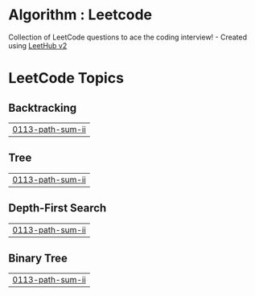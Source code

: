 # Algorithm : Leetcode
Collection of LeetCode questions to ace the coding interview! - Created using [LeetHub v2](https://github.com/arunbhardwaj/LeetHub-2.0)

<!---LeetCode Topics Start-->
# LeetCode Topics
## Backtracking
|  |
| ------- |
| [0113-path-sum-ii](https://github.com/kangsumin2ya/Algorithm_Leetcode/tree/master/0113-path-sum-ii) |
## Tree
|  |
| ------- |
| [0113-path-sum-ii](https://github.com/kangsumin2ya/Algorithm_Leetcode/tree/master/0113-path-sum-ii) |
## Depth-First Search
|  |
| ------- |
| [0113-path-sum-ii](https://github.com/kangsumin2ya/Algorithm_Leetcode/tree/master/0113-path-sum-ii) |
## Binary Tree
|  |
| ------- |
| [0113-path-sum-ii](https://github.com/kangsumin2ya/Algorithm_Leetcode/tree/master/0113-path-sum-ii) |
<!---LeetCode Topics End-->